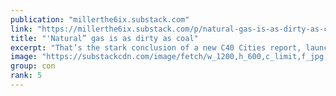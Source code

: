 ```yaml
---
publication: "millerthe6ix.substack.com"
link: "https://millerthe6ix.substack.com/p/natural-gas-is-as-dirty-as-coal"
title: "'Natural” gas is as dirty as coal"
excerpt: "That’s the stark conclusion of a new C40 Cities report, launched ten days ago at the C40 Summit in Buenos Aires. From a carbon emissions perspective, the continued use of ‘natural’ gas is incompatible"
image: "https://substackcdn.com/image/fetch/w_1200,h_600,c_limit,f_jpg,q_auto:good,fl_progressive:steep/https%3A%2F%2Fbucketeer-e05bbc84-baa3-437e-9518-adb32be77984.s3.amazonaws.com%2Fpublic%2Fimages%2F60b05e31-52fc-4152-a75d-eeaf0e7f7ea3_511x502.png"
group: con
rank: 5
---
```

